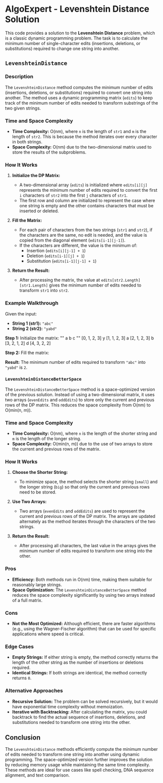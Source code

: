 # AlgoExpert - Levenshtein Distance Solution

This code provides a solution to the **Levenshtein Distance** problem, which is a classic dynamic programming problem. The task is to calculate the minimum number of single-character edits (insertions, deletions, or substitutions) required to change one string into another.

## `LevenshteinDistance`

### Description
The `LevenshteinDistance` method computes the minimum number of edits (insertions, deletions, or substitutions) required to convert one string into another. The method uses a dynamic programming matrix (`edits`) to keep track of the minimum number of edits needed to transform substrings of the two given strings.

### Time and Space Complexity
- **Time Complexity:** O(nm), where `n` is the length of `str1` and `m` is the length of `str2`. This is because the method iterates over every character in both strings.
- **Space Complexity:** O(nm) due to the two-dimensional matrix used to store the results of the subproblems.

### How It Works

1. **Initialize the DP Matrix:**
   - A two-dimensional array (`edits`) is initialized where `edits[i][j]` represents the minimum number of edits required to convert the first `i` characters of `str2` into the first `j` characters of `str1`.
   - The first row and column are initialized to represent the case where one string is empty and the other contains characters that must be inserted or deleted.

2. **Fill the Matrix:**
   - For each pair of characters from the two strings (`str1` and `str2`), if the characters are the same, no edit is needed, and the value is copied from the diagonal element (`edits[i-1][j-1]`).
   - If the characters are different, the value is the minimum of:
     - Insertion (`edits[i][j-1] + 1`)
     - Deletion (`edits[i-1][j] + 1`)
     - Substitution (`edits[i-1][j-1] + 1`)

3. **Return the Result:**
   - After processing the matrix, the value at `edits[str2.Length][str1.Length]` gives the minimum number of edits needed to transform `str1` into `str2`.

### Example Walkthrough

Given the input:
- **String 1 (str1):** `"abc"`
- **String 2 (str2):** `"yabd"`

**Step 1:** Initialize the matrix:
   ""  a   b   c
"" [0, 1, 2, 3]
 y [1, 1, 2, 3]
 a [2, 1, 2, 3]
 b [3, 2, 1, 2]
 d [4, 3, 2, 2]


**Step 2:** Fill the matrix:

**Result:** The minimum number of edits required to transform `"abc"` into `"yabd"` is `2`.

### `LevenshteinDistanceBetterSpace`

The `LevenshteinDistanceBetterSpace` method is a space-optimized version of the previous solution. Instead of using a two-dimensional matrix, it uses two arrays (`evenEdits` and `oddEdits`) to store only the current and previous rows of the DP matrix. This reduces the space complexity from O(nm) to O(min(n, m)).

### Time and Space Complexity
- **Time Complexity:** O(nm), where `n` is the length of the shorter string and `m` is the length of the longer string.
- **Space Complexity:** O(min(n, m)) due to the use of two arrays to store the current and previous rows of the matrix.

### How It Works

1. **Choose the Shorter String:**
   - To minimize space, the method selects the shorter string (`small`) and the longer string (`big`) so that only the current and previous rows need to be stored.

2. **Use Two Arrays:**
   - Two arrays (`evenEdits` and `oddEdits`) are used to represent the current and previous rows of the DP matrix. The arrays are updated alternately as the method iterates through the characters of the two strings.

3. **Return the Result:**
   - After processing all characters, the last value in the arrays gives the minimum number of edits required to transform one string into the other.

### Pros
- **Efficiency:** Both methods run in O(nm) time, making them suitable for reasonably large strings.
- **Space Optimization:** The `LevenshteinDistanceBetterSpace` method reduces the space complexity significantly by using two arrays instead of a full matrix.

### Cons
- **Not the Most Optimized:** Although efficient, there are faster algorithms (e.g., using the Wagner-Fischer algorithm) that can be used for specific applications where speed is critical.
  
### Edge Cases
- **Empty Strings:** If either string is empty, the method correctly returns the length of the other string as the number of insertions or deletions required.
- **Identical Strings:** If both strings are identical, the method correctly returns `0`.

### Alternative Approaches
- **Recursive Solution:** The problem can be solved recursively, but it would have exponential time complexity without memoization.
- **Iterative with Backtracking:** After calculating the matrix, you could backtrack to find the actual sequence of insertions, deletions, and substitutions needed to transform one string into the other.

## Conclusion

The `LevenshteinDistance` methods efficiently compute the minimum number of edits needed to transform one string into another using dynamic programming. The space-optimized version further improves the solution by reducing memory usage while maintaining the same time complexity. These methods are ideal for use cases like spell checking, DNA sequence alignment, and text comparison.
